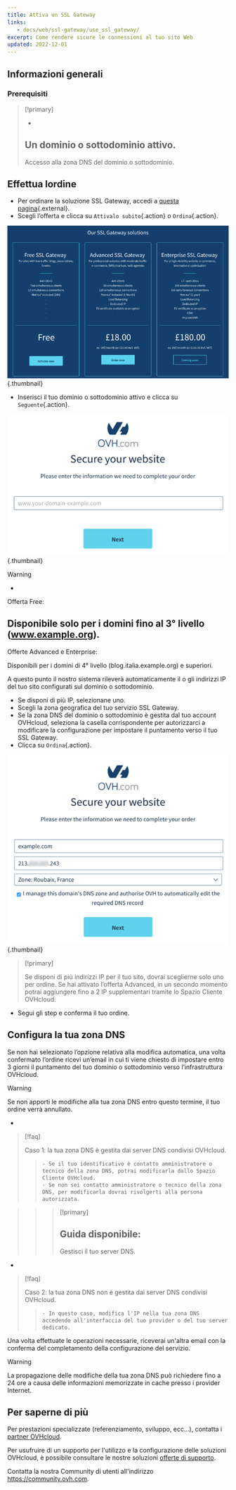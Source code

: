 ```yaml
---
title: Attiva un SSL Gateway
links: 
   - docs/web/ssl-gateway/use_ssl_gateway/
excerpt: Come rendere sicure le connessioni al tuo sito Web
updated: 2022-12-01
---
```


## Informazioni generali

### Prerequisiti

> [!primary]
>
> - 
> Un dominio o sottodominio attivo.
> - 
> Accesso alla zona DNS del dominio o sottodominio.
> 
> 

## Effettua lordine
- Per ordinare la soluzione SSL Gateway, accedi a [questa pagina](https://www.ovh.it/ssl-gateway/){.external}.
- Scegli l’offerta e clicca su `Attivalo subito`{.action} o `Ordina`{.action}.

![pagina commerciale](images/1-en.png){.thumbnail}

- Inserisci il tuo dominio o sottodominio attivo e clicca su `Seguente`{.action}.

![ordine free](images/2-en.png){.thumbnail}

> [!warning]
>
> - 
> Offerta Free:
> 
> Disponibile solo per i domini fino al 3° livello (www.example.org).
> - 
> Offerte Advanced e Enterprise:
> 
> Disponibili per i domini di 4° livello (blog.italia.example.org) e superiori.
> 

A questo punto il nostro sistema rileverà automaticamente il o gli indirizzi IP del tuo sito configurati sul dominio o sottodominio.

- Se disponi di più IP, selezionane uno.
- Scegli la zona geografica del tuo servizio SSL Gateway.
- Se la zona DNS del dominio o sottodominio è gestita dal tuo account OVHcloud, seleziona la casella corrispondente per autorizzarci a modificare la configurazione per impostare il puntamento verso il tuo SSL Gateway.
- Clicca su `Ordina`{.action}.

![ordine free](images/3-en.png){.thumbnail}

> [!primary]
>
> Se disponi di più indirizzi IP per il tuo sito, dovrai sceglierne solo uno per ordine.
> Se hai attivato l’offerta Advanced, in un secondo momento potrai aggiungere fino a 2 IP supplementari tramite lo Spazio Cliente OVHcloud.
> 

- Segui gli step e conferma il tuo ordine.

## Configura la tua zona DNS
Se non hai selezionato l’opzione relativa alla modifica automatica, una volta confermato l’ordine ricevi un’email in cui ti viene chiesto di impostare entro 3 giorni il puntamento del tuo dominio o sottodominio verso l’infrastruttura OVHcloud.

> [!warning]
>
> Se non apporti le modifiche alla tua zona DNS entro questo termine, il tuo ordine verrà annullato.
> 

- 

> [!faq]
>
> Caso 1: la tua zona DNS è gestita dai server DNS condivisi OVHcloud.
>> 
>>     - Se il tuo identificativo è contatto amministratore o tecnico della zona DNS, potrai modificarla dallo Spazio Cliente OVHcloud.
>>     - Se non sei contatto amministratore o tecnico della zona DNS, per modificarla dovrai rivolgerti alla persona autorizzata.

>> 
>> > [!primary]
>> >
>> > Guida disponibile:
>> > - 
>> > Gestisci il tuo server DNS.
>> > 
>> > 
>> 
>
- 

> [!faq]
>
> Caso 2: la tua zona DNS non è gestita dai server DNS condivisi OVHcloud.
>> 
>>     - In questo caso, modifica l'IP nella tua zona DNS accedendo all'interfaccia del tuo provider o del tuo server dedicato.
>

Una volta effettuate le operazioni necessarie, riceverai un'altra email con la conferma del completamento della configurazione del servizio.

> [!warning]
>
> La propagazione delle modifiche della tua zona DNS può richiedere fino a 24 ore a causa delle informazioni memorizzate in cache presso i provider Internet.
> 

## Per saperne di più

Per prestazioni specializzate (referenziamento, sviluppo, ecc...), contatta i [partner OVHcloud](https://partner.ovhcloud.com/it/).

Per usufruire di un supporto per l'utilizzo e la configurazione delle soluzioni OVHcloud, è possibile consultare le nostre soluzioni [offerte di supporto](https://www.ovhcloud.com/it/support-levels/).

Contatta la nostra Community di utenti all'indirizzo <https://community.ovh.com>.